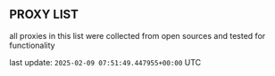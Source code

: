 ## PROXY LIST

all proxies in this list were collected from open sources and tested for functionality

last update: `2025-02-09 07:51:49.447955+00:00` UTC